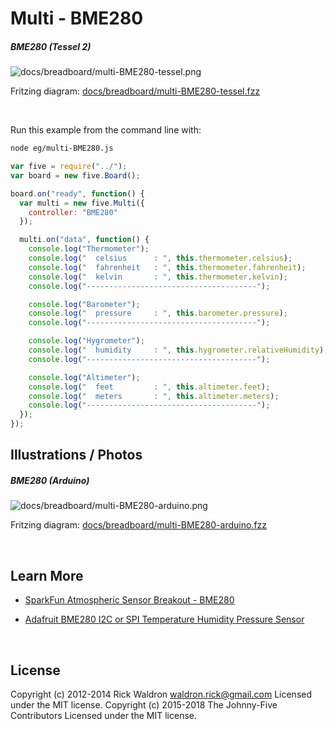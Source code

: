 <!--remove-start-->

# Multi - BME280

<!--remove-end-->






##### BME280 (Tessel 2)



![docs/breadboard/multi-BME280-tessel.png](breadboard/multi-BME280-tessel.png)<br>

Fritzing diagram: [docs/breadboard/multi-BME280-tessel.fzz](breadboard/multi-BME280-tessel.fzz)

&nbsp;




Run this example from the command line with:
```bash
node eg/multi-BME280.js
```


```javascript
var five = require("../");
var board = new five.Board();

board.on("ready", function() {
  var multi = new five.Multi({
    controller: "BME280"
  });

  multi.on("data", function() {
    console.log("Thermometer");
    console.log("  celsius      : ", this.thermometer.celsius);
    console.log("  fahrenheit   : ", this.thermometer.fahrenheit);
    console.log("  kelvin       : ", this.thermometer.kelvin);
    console.log("--------------------------------------");

    console.log("Barometer");
    console.log("  pressure     : ", this.barometer.pressure);
    console.log("--------------------------------------");

    console.log("Hygrometer");
    console.log("  humidity     : ", this.hygrometer.relativeHumidity);
    console.log("--------------------------------------");

    console.log("Altimeter");
    console.log("  feet         : ", this.altimeter.feet);
    console.log("  meters       : ", this.altimeter.meters);
    console.log("--------------------------------------");
  });
});

```


## Illustrations / Photos


##### BME280 (Arduino)



![docs/breadboard/multi-BME280-arduino.png](breadboard/multi-BME280-arduino.png)<br>

Fritzing diagram: [docs/breadboard/multi-BME280-arduino.fzz](breadboard/multi-BME280-arduino.fzz)

&nbsp;






## Learn More

- [SparkFun Atmospheric Sensor Breakout - BME280](https://www.sparkfun.com/products/13676)

- [Adafruit BME280 I2C or SPI Temperature Humidity Pressure Sensor](https://www.adafruit.com/products/2652)

&nbsp;

<!--remove-start-->

## License
Copyright (c) 2012-2014 Rick Waldron <waldron.rick@gmail.com>
Licensed under the MIT license.
Copyright (c) 2015-2018 The Johnny-Five Contributors
Licensed under the MIT license.

<!--remove-end-->
